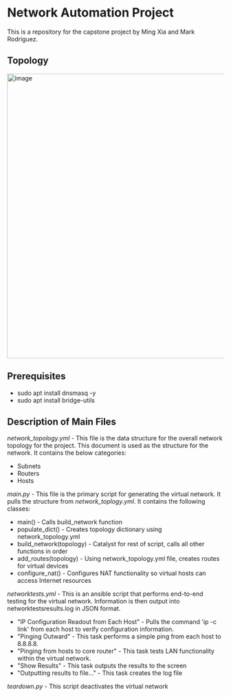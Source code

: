 # Network Automation Project
This is a repository for the capstone project by Ming Xia and Mark Rodriguez.

## Topology
<img width="662" alt="image" src="https://github.com/rodriguezmarkd/NetworkAutomationProject/assets/91779224/a8132ae7-f7e0-42ec-be3a-417bbaf5d851">

## Prerequisites
- sudo apt install dnsmasq -y
- sudo apt install bridge-utils

## Description of Main Files
_network_topology.yml_ - This file is the data structure for the overall network topology for the project.
This document is used as the structure for the network. It contains the below categories:
- Subnets
- Routers
- Hosts

_main.py_ - This file is the primary script for generating the virtual network. It pulls the structure from _network_toplogy.yml_. It contains the following classes:
- main() - Calls build_network function
- populate_dict() - Creates topology dictionary using network_topology.yml
- build_network(topology) - Catalyst for rest of script, calls all other functions in order
- add_routes(topology) - Using network_topology.yml file, creates routes for virtual devices
- configure_nat() - Configures NAT functionality so virtual hosts can access Internet resources

_networktests.yml_ - This is an ansible script that performs end-to-end testing for the virtual network. Information is then output into networktestsresults.log in JSON format.
- "IP Configuration Readout from Each Host" - Pulls the command 'ip -c link' from each host to verify configuration information.
- "Pinging Outward" - This task performs a simple ping from each host to 8.8.8.8.
- "Pinging from hosts to core router" - This task tests LAN functionality within the virtual network.
- "Show Results" - This task outputs the results to the screen
- "Outputting results to file..." - This task creates the log file

_teardown.py_ - This script deactivates the virtual network